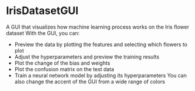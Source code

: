 # IrisDatasetGUI
A GUI that visualizes how machine learning process works on the Iris flower dataset
 With the GUI, you can:
 - Preview the data by plotting the features and selecting which flowers to plot
 - Adjust the hyperparameters and preview the training results
 - Plot the change of the bias and weights 
 - Plot the confusion matrix on the test data
 - Train a neural network model by adjusting its hyperparameters
You can also change the accent of the GUI from a wide range of colors
